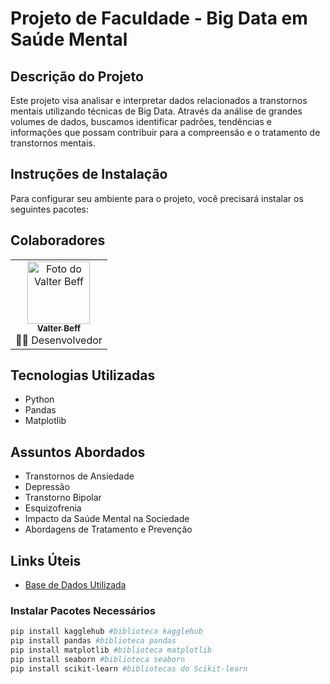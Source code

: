 # Projeto de Faculdade - Big Data em Saúde Mental

## Descrição do Projeto

Este projeto visa analisar e interpretar dados relacionados a transtornos mentais utilizando técnicas de Big Data. Através da análise de grandes volumes de dados, buscamos identificar padrões, tendências e informações que possam contribuir para a compreensão e o tratamento de transtornos mentais.

## Instruções de Instalação

Para configurar seu ambiente para o projeto, você precisará instalar os seguintes pacotes:

## Colaboradores

<table>
  <tr>
    <td align="center">
      <a href="https://github.com/ValterBeff">
        <img src="https://github.com/ValterBeff.png" width="100px;" alt="Foto do Valter Beff"/><br />
        <sub><b>Valter Beff</b></sub>
      </a><br />
      👨‍💻 Desenvolvedor
    </td>
  </tr>
</table>

## Tecnologias Utilizadas

- Python
- Pandas
- Matplotlib


## Assuntos Abordados

- Transtornos de Ansiedade
- Depressão
- Transtorno Bipolar
- Esquizofrenia
- Impacto da Saúde Mental na Sociedade
- Abordagens de Tratamento e Prevenção

## Links Úteis

- [Base de Dados Utilizada](https://www.kaggle.com/datasets/cid007/mental-disorder-classification/data)

### Instalar Pacotes Necessários

```bash
pip install kagglehub #biblioteca kagglehub
pip install pandas #biblioteca pandas
pip install matplotlib #biblioteca matplotlib
pip install seaborn #biblioteca seaborn
pip install scikit-learn #bibliotecas do Scikit-learn
